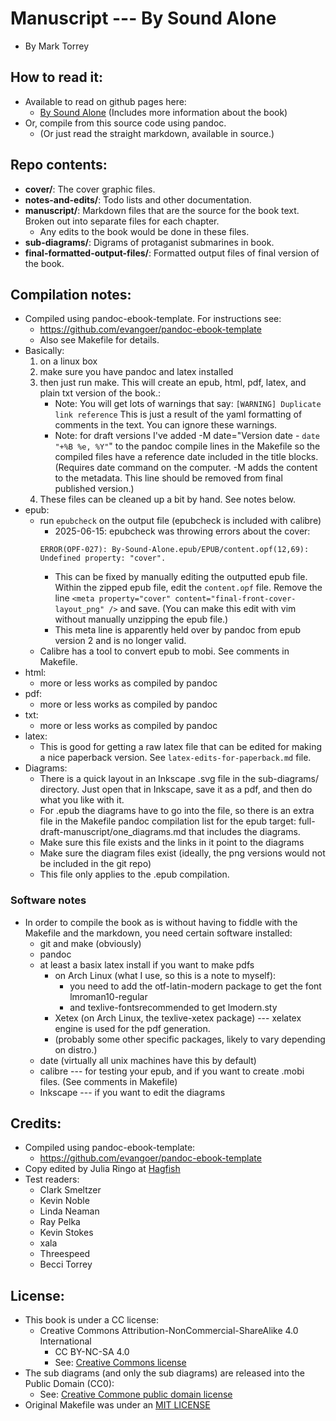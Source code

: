 
# Manuscript --- By Sound Alone
* By Mark Torrey


## How to read it:
* Available to read on github pages here:
	* [By Sound Alone](https://bysoundalone.net/) (Includes more information about the book)
* Or, compile from this source code using pandoc.
	* (Or just read the straight markdown, available in source.)


## Repo contents:
* **cover/**: The cover graphic files.
* **notes-and-edits/**: Todo lists and other documentation.
* **manuscript/**: Markdown files that are the source for the book text. Broken out into separate files for each chapter.
    * Any edits to the book would be done in these files.
* **sub-diagrams/**: Digrams of protaganist submarines in book.
* **final-formatted-output-files/**: Formatted output files of final version of the book.


## Compilation notes:
* Compiled using pandoc-ebook-template. For instructions see:
	* https://github.com/evangoer/pandoc-ebook-template
	* Also see Makefile for details.
* Basically: 
	1. on a linux box 
	2. make sure you have pandoc and latex installed 
	3. then just run make. This will create an epub, html, pdf, latex, and plain txt version of the book.:
        * Note: You will get lots of warnings that say: `[WARNING] Duplicate link reference` This is just a result of the yaml formatting of comments in the text. You can ignore these warnings.
		* Note: for draft versions I've added -M date="Version date - `date "+%B %e, %Y"`" to the pandoc compile lines in the Makefile so the compiled files have a reference date included in the title blocks. (Requires date command on the computer. -M adds the content to the metadata. This line should be removed from final published version.)
	4. These files can be cleaned up a bit by hand. See notes below.
* epub:
    * run `epubcheck` on the output file (epubcheck is included with calibre)
        * 2025-06-15: epubcheck was throwing errors about the cover:
        ```
        ERROR(OPF-027): By-Sound-Alone.epub/EPUB/content.opf(12,69): Undefined property: "cover".
        ```
        * This can be fixed by manually editing the outputted epub file. Within the zipped epub file, edit the `content.opf` file. Remove the line `<meta property="cover" content="final-front-cover-layout_png" />` and save. (You can make this edit with vim without manually unzipping the epub file.)
        * This meta line is apparently held over by pandoc from epub version 2 and is no longer valid.
	* Calibre has a tool to convert epub to mobi. See comments in Makefile.
* html:
	* more or less works as compiled by pandoc
* pdf:
	* more or less works as compiled by pandoc
* txt:
	* more or less works as compiled by pandoc
* latex:
	* This is good for getting a raw latex file that can be edited for making a nice paperback version. See `latex-edits-for-paperback.md` file.
* Diagrams:
	* There is a quick layout in an Inkscape .svg file in the sub-diagrams/ directory. Just open that in Inkscape, save it as a pdf, and then do what you like with it.
	* For .epub the diagrams have to go into the file, so there is an extra file in the Makefile pandoc compilation list for the epub target: full-draft-manuscript/one_diagrams.md that includes the diagrams. 
	* Make sure this file exists and the links in it point to the diagrams
	* Make sure the diagram files exist (ideally, the png versions would not be included in the git repo)
	* This file only applies to the .epub compilation.

### Software notes
* In order to compile the book as is without having to fiddle with the Makefile and the markdown, you need certain software installed:
    * git and make (obviously) 
    * pandoc
    * at least a basix latex install if you want to make pdfs 
        * on Arch Linux (what I use, so this is a note to myself): 
            * you need to add the otf-latin-modern package to get the font lmroman10-regular
            * and texlive-fontsrecommended to get lmodern.sty
        * Xetex (on Arch Linux, the texlive-xetex package) --- xelatex engine is used for the pdf generation.
        * (probably some other specific packages, likely to vary depending on distro.)
    * date (virtually all unix machines have this by default)
    * calibre --- for testing your epub, and if you want to create .mobi files. (See comments in Makefile)
    * Inkscape --- if you want to edit the diagrams


## Credits:
* Compiled using pandoc-ebook-template:
	* https://github.com/evangoer/pandoc-ebook-template
* Copy edited by Julia Ringo at [Hagfish](https://hag.fish/)
* Test readers:
	* Clark Smeltzer
	* Kevin Noble
	* Linda Neaman
	* Ray Pelka
	* Kevin Stokes
	* xala
	* Threespeed
    * Becci Torrey

[//]: # (* Cover from covervault: * https://covervault.com/)

## License:
* This book is under a CC license:
	* Creative Commons Attribution-NonCommercial-ShareAlike 4.0 International
		* CC BY-NC-SA 4.0
		* See: [Creative Commons license](https://creativecommons.org/licenses/by-nc-sa/4.0/)
* The sub diagrams (and only the sub diagrams) are released into the Public Domain (CC0):
	* See: [Creative Commone public domain license](https://creativecommons.org/publicdomain/zero/1.0/)
* Original Makefile was under an [MIT LICENSE](https://opensource.org/license/mit/)


